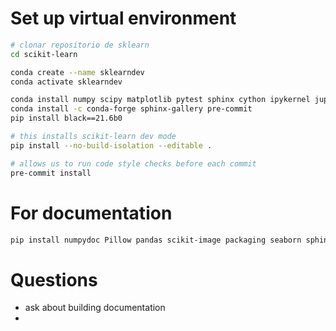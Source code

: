 # Set up virtual environment

```bash
# clonar repositorio de sklearn
cd scikit-learn

conda create --name sklearndev
conda activate sklearndev

conda install numpy scipy matplotlib pytest sphinx cython ipykernel jupyter pytest-cov flake8 mypy
conda install -c conda-forge sphinx-gallery pre-commit
pip install black==21.6b0

# this installs scikit-learn dev mode
pip install --no-build-isolation --editable .

# allows us to run code style checks before each commit
pre-commit install
```


# For documentation
```bash
pip install numpydoc Pillow pandas scikit-image packaging seaborn sphinx-prompt sphinxext-opengraph
```

# Questions
- ask about building documentation
- 
